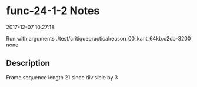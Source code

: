 # func-24-1-2 Notes

2017-12-07 10:27:18

Run with arguments ./test/critiquepracticalreason_00_kant_64kb.c2cb-3200 none

## Description

Frame sequence length 21 since divisible by 3
